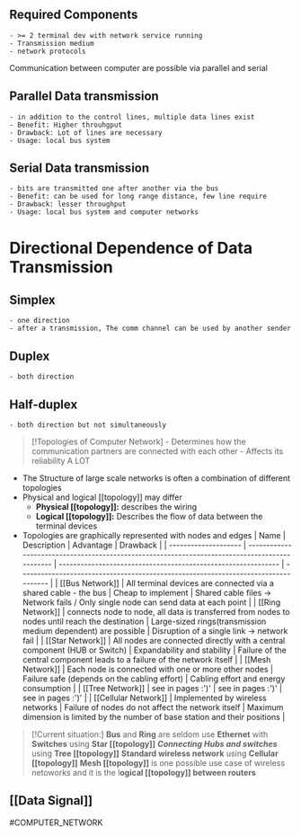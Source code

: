 
## Required Components
	- >= 2 terminal dev with network service running
	- Transmission medium
	- network protocols
Communication between computer are possible via parallel and serial

## Parallel Data transmission
	- in addition to the control lines, multiple data lines exist
	- Benefit: Higher throuhgput
	- Drawback: Lot of lines are necessary
	- Usage: local bus system

## Serial Data transmission
	- bits are transmitted one after another via the bus
	- Benefit: can be used for long range distance, few line require
	- Drawback: lesser throughput
	- Usage: local bus system and computer networks

# Directional Dependence of Data Transmission
## Simplex
	- one direction
	- after a transmission, The comm channel can be used by another sender 
## Duplex
	- both direction
## Half-duplex
	- both direction but not simultaneously

>[!Topologies of Computer Network]
	- Determines how the communication partners are connected with each other
	- Affects its reliability A LOT

* The Structure of large scale networks is often a combination of different topologies
* Physical and logical [[topology]] may differ
	* **Physical [[topology]]:** describes the wiring
	* **Logical [[topology]]:** Describes the flow of data between the terminal devices
* Topologies are graphically represented with nodes and edges
| Name                 | Description                                                                                    | Advantage                                                     | Drawback                                                                           |
| -------------------- | ---------------------------------------------------------------------------------------------- | ------------------------------------------------------------- | ---------------------------------------------------------------------------------- |
| [[Bus Network]]      | All terminal devices are connected via a shared cable - the bus                                | Cheap to implement                                            | Shared cable files -> Network fails / Only single node can send data at each point |
| [[Ring Network]]     | connects node to node, all data is transferred from nodes to nodes until reach the destination | Large-sized rings(transmission medium dependent) are possible | Disruption of a single link -> network fail                                        |
| [[Star Network]]     | All nodes are connected directly with a central component (HUB or Switch)                      | Expandability and stability                                   | Failure of the central component leads to a failure of the network itself          |
| [[Mesh Network]]     | Each node is connected with one or more other nodes                                            | Failure safe (depends on the cabling effort)                  | Cabling effort and energy consumption                                              |
| [[Tree Network]]     | see in pages :')'                                                                              | see in pages :')'                                             | see in pages :')'                                                                  |
| [[Cellular Network]] | Implemented by wireless networks                                                               | Failure of nodes do not affect the network itself             | Maximum dimension is limited by the number of base station and their positions     |


> [!Current situation:]
> **Bus** and **Ring** are seldom use
> **Ethernet** with **Switches** using **Star [[topology]]**
> ***Connecting Hubs and switches*** using **Tree [[topology]]**
> **Standard wireless network** using **Cellular [[topology]]**
> **Mesh [[topology]]** is one possible use case of wireless netoworks and it is the l**ogical [[topology]] between routers**
> 

## [[Data Signal]]






#COMPUTER_NETWORK